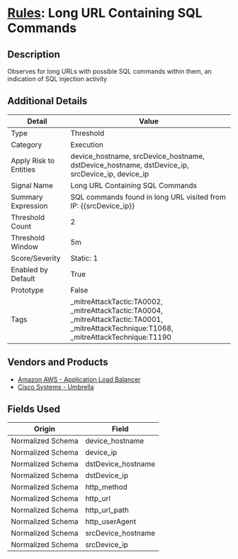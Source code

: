 # [Rules](README.md): Long URL Containing SQL Commands

## Description
Observes for long URLs with possible SQL commands within them, an indication of SQL injection activity

## Additional Details
|Detail|Value|
|----|----|
|Type|Threshold|
|Category|Execution|
|Apply Risk to Entities|device_hostname, srcDevice_hostname, dstDevice_hostname, dstDevice_ip, srcDevice_ip, device_ip|
|Signal Name|Long URL Containing SQL Commands|
|Summary Expression|SQL commands found in long URL visited from IP: {{srcDevice_ip}}|
|Threshold Count|2|
|Threshold Window|5m|
|Score/Severity|Static: 1|
|Enabled by Default|True|
|Prototype|False|
|Tags|_mitreAttackTactic:TA0002, _mitreAttackTactic:TA0004, _mitreAttackTactic:TA0001, _mitreAttackTechnique:T1068, _mitreAttackTechnique:T1190|
## Vendors and Products
- [Amazon AWS - Application Load Balancer](../products/5bb9e0b3-8d57-4b10-8952-0b6ffe91b599.md)
- [Cisco Systems - Umbrella](../products/5ba50e74-3c05-4ea8-aeaf-5efde588c60f.md)


## Fields Used

|Origin|Field|
|----|----|
|Normalized Schema|device_hostname|
|Normalized Schema|device_ip|
|Normalized Schema|dstDevice_hostname|
|Normalized Schema|dstDevice_ip|
|Normalized Schema|http_method|
|Normalized Schema|http_url|
|Normalized Schema|http_url_path|
|Normalized Schema|http_userAgent|
|Normalized Schema|srcDevice_hostname|
|Normalized Schema|srcDevice_ip|


